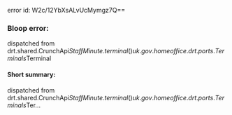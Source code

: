 error id: W2c/12YbXsALvUcMymgz7Q==
### Bloop error:

dispatched from drt.shared.CrunchApi$StaffMinute.terminal()uk.gov.homeoffice.drt.ports.Terminals$Terminal
#### Short summary: 

dispatched from drt.shared.CrunchApi$StaffMinute.terminal()uk.gov.homeoffice.drt.ports.Terminals$Ter...